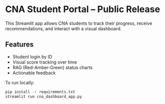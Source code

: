 # CNA Student Portal – Public Release

This Streamlit app allows CNA students to track their progress, receive recommendations, and interact with a visual dashboard.

## Features
- Student login by ID
- Visual score tracking over time
- RAG (Red-Amber-Green) status charts
- Actionable feedback

To run locally:

```bash
pip install -r requirements.txt
streamlit run cna_dashboard_app.py
```